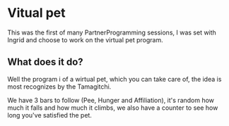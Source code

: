 # Vitual pet

This was the first of many PartnerProgramming sessions, I was set with Ingrid and choose to work
on the virtual pet program.

## What does it do?

Well the program i of a wirtual pet, which you can take care of,
the idea is most recognizes by the Tamagitchi.

We have 3 bars to follow (Pee, Hunger and Affiliation), it's random how much it falls and
how much it climbs, we also have a counter to see how long you've satisfied the pet.
